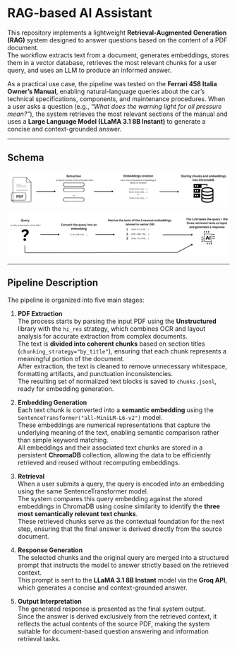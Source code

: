 # RAG-based AI Assistant

This repository implements a lightweight **Retrieval-Augmented Generation (RAG)** system designed to answer questions based on the content of a PDF document.  
The workflow extracts text from a document, generates embeddings, stores them in a vector database, retrieves the most relevant chunks for a user query, and uses an LLM to produce an informed answer.

As a practical use case, the pipeline was tested on the **Ferrari 458 Italia Owner’s Manual**, enabling natural-language queries about the car’s technical specifications, components, and maintenance procedures.
When a user asks a question (e.g., *“What does the warning light for oil pressure mean?”*), the system retrieves the most relevant sections of the manual and uses a **Large Language Model (LLaMA 3.1 8B Instant)** to generate a concise and context-grounded answer.


---

## Schema

<p align="center">
  <img src="images/embeddings.png" alt="Embedding creation process" width="750"/>
</p>

<p align="center">
  <img src="images/embeddings_.png" alt="Retrieval and LLM interaction" width="750"/>
</p>

---

## Pipeline Description

The pipeline is organized into five main stages:

1. **PDF Extraction**  
   The process starts by parsing the input PDF using the **Unstructured** library with the `hi_res` strategy, which combines OCR and layout analysis for accurate extraction from complex documents.  
   The text is **divided into coherent chunks** based on section titles (`chunking_strategy="by_title"`), ensuring that each chunk represents a meaningful portion of the document.  
   After extraction, the text is cleaned to remove unnecessary whitespace, formatting artifacts, and punctuation inconsistencies.  
   The resulting set of normalized text blocks is saved to `chunks.jsonl`, ready for embedding generation.

2. **Embedding Generation**  
   Each text chunk is converted into a **semantic embedding** using the `SentenceTransformer("all-MiniLM-L6-v2")` model.  
   These embeddings are numerical representations that capture the underlying meaning of the text, enabling semantic comparison rather than simple keyword matching.  
   All embeddings and their associated text chunks are stored in a persistent **ChromaDB** collection, allowing the data to be efficiently retrieved and reused without recomputing embeddings.

3. **Retrieval**  
   When a user submits a query, the query is encoded into an embedding using the same SentenceTransformer model.  
   The system compares this query embedding against the stored embeddings in ChromaDB using cosine similarity to identify the **three most semantically relevant text chunks**.  
   These retrieved chunks serve as the contextual foundation for the next step, ensuring that the final answer is derived directly from the source document.

4. **Response Generation**  
   The selected chunks and the original query are merged into a structured prompt that instructs the model to answer strictly based on the retrieved context.  
   This prompt is sent to the **LLaMA 3.1 8B Instant** model via the **Groq API**, which generates a concise and context-grounded answer.
   
6. **Output Interpretation**  
   The generated response is presented as the final system output.  
   Since the answer is derived exclusively from the retrieved context, it reflects the actual contents of the source PDF, making the system suitable for document-based question answering and information retrieval tasks.

